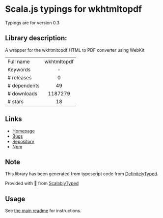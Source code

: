 
# Scala.js typings for wkhtmltopdf

Typings are for version 0.3

## Library description:
A wrapper for the wkhtmltopdf HTML to PDF converter using WebKit

|                    |                 |
| ------------------ | :-------------: |
| Full name          | wkhtmltopdf |
| Keywords           | - |
| # releases         | 0 |
| # dependents       | 49 |
| # downloads        | 1187279 |
| # stars            | 18 |

## Links
- [Homepage](https://github.com/devongovett/node-wkhtmltopdf#readme)
- [Bugs](http://github.com/devongovett/node-wkhtmltopdf/issues)
- [Repository](https://github.com/devongovett/node-wkhtmltopdf)
- [Npm](https://www.npmjs.com/package/wkhtmltopdf)
    


## Note
This library has been generated from typescript code from [DefinitelyTyped](https://definitelytyped.org).

Provided with :purple_heart: from [ScalablyTyped](https://github.com/oyvindberg/ScalablyTyped)

## Usage
See [the main readme](../../readme.md) for instructions.


